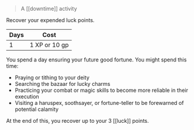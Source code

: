 > A [[downtime]] activity

Recover your expended luck points.

| Days | Cost          |
| ---- | ------------- |
| 1    | 1 XP or 10 gp |

You spend a day ensuring your future good fortune.  You might spend this time: 

* Praying or tithing to your deity
* Searching the bazaar for lucky charms
* Practicing your combat or magic skills to become more reliable in their execution
* Visiting a haruspex, soothsayer, or fortune-teller to be forewarned of potential calamity

At the end of this, you recover up to your 3 [[luck]] points.
